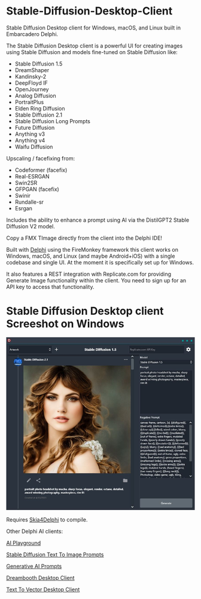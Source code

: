 # Stable-Diffusion-Desktop-Client
Stable Diffusion Desktop client for Windows, macOS, and Linux built in Embarcadero Delphi.

The Stable Diffusion Desktop client is a powerful UI for creating images using Stable Diffusion and models fine-tuned on Stable Diffusion like:

* Stable Diffusion 1.5
* DreamShaper
* Kandinsky-2
* DeepFloyd IF
* OpenJourney
* Analog Diffusion
* PortraitPlus
* Elden Ring Diffusion
* Stable Diffusion 2.1
* Stable Diffusion Long Prompts
* Future Diffusion
* Anything v3
* Anything v4
* Waifu Diffusion

Upscaling / facefixing from:

* Codeformer (facefix)
* Real-ESRGAN
* Swin2SR
* GFPGAN (facefix)
* Swinir
* Rundalle-sr
* Esrgan

Includes the ability to enhance a prompt using AI via the DistilGPT2 Stable Diffusion V2 model.

Copy a FMX TImage directly from the client into the Delphi IDE!

Built with [Delphi](https://www.embarcadero.com/products/delphi/) using the FireMonkey framework this client works on Windows, macOS, and Linux (and maybe Android+iOS) with a single codebase and single UI. At the moment it is specifically set up for Windows.

It also features a REST integration with Replicate.com for providing Generate Image functionality within the client. You need to sign up for an API key to access that functionality.

# Stable Diffusion Desktop client Screeshot on Windows
![Stable Diffusion Desktop client on Windows](/screenshot.jpg)

Requires [Skia4Delphi](https://github.com/skia4delphi/skia4delphi) to compile.

Other Delphi AI clients:

[AI Playground](https://github.com/FMXExpress/AI-Playground-DesktopClient)

[Stable Diffusion Text To Image Prompts](https://github.com/FMXExpress/Stable-Diffusion-Text-To-Image-Prompts)

[Generative AI Prompts](https://github.com/FMXExpress/Generative-AI-Prompts)

[Dreambooth Desktop Client](https://github.com/FMXExpress/DreamBooth-Desktop-Client)

[Text To Vector Desktop Client](https://github.com/FMXExpress/Text-To-Vector-Desktop-Client)

